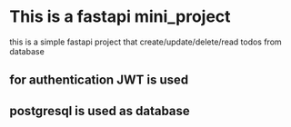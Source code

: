 # This is a fastapi mini_project
this is a simple fastapi project that create/update/delete/read todos from database 
## for authentication JWT is used
## postgresql is used as database
